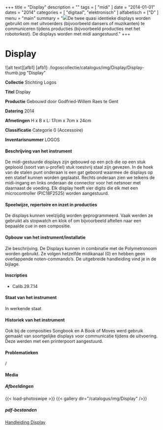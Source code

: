 +++
title = "Display"
description = ""
tags = [
"midi"
]
date = "2014-01-01"
dates = "2014"
categories = [
"digitaal", "elektronisch"
]
alfabetisch = ["D"
]
menu = "main"
summary = "<a href='/logoscollectie/catalogus/2014/display'><img src='/logoscollectie/catalogus/img/Display/Display-thumb.jpg'></a>De twee quasi identieke displays worden gebruikt om met uitvoerders (bijvoorbeeld dansers of muzikanten) te communiceren tijdens producties (bijvoorbeeld producties met het robotorkest). De displays worden met midi aangestuurd."
+++

# Display

![alt text][afb1]
[afb1]: /logoscollectie/catalogus/img/Display/Display-thumb.jpg "Display"

**Collectie**
Stichting Logos

**Titel**
Display

**Productie**
Gebouwd door Godfried-Willem Raes te Gent

**Datering**
2014

**Afmetingen**
H x B x L: 17cm x 7cm x 24cm

**Classificatie**
Categorie 0 (Accessoire)

**Inventarisnummer**
LOGOS

#### Beschrijving van het instrument
De midi-gestuurde displays zijn gebouwd op een pcb die op een stuk geplooid (soort van u-profiel) stuk roestvrij staal zijn gevezen. In de hoek van de stalen punt onderaan is een gat geboord waarmee de displays op een statief kunnen worden geplaatst.
Rechts onderaan zien we telkens de midi-ingang en links onderaan de connector voor het netsnoer met daarnaast de voeding. Elk display heeft vier digits die elk met een microcontroller (PIC18F2525) worden aangestuurd.

#### Speelwijze, repertoire en inzet in producties
De displays kunnen veelzijdig worden geprogrammeerd. Vaak werden ze gebruikt als stopwatch en klok of om bijvoorbeeld aftellen naar een bepaalde cue in een compositie. 

#### Opbouw van het instrument/installatie
Zie beschrijving.
De Displays kunnen in combinatie met de Polymetronoom worden gebruikt. Ze volgen hetzelfde midikanaal (0) en hebben geen overlappende noten-commando’s.
De uitgebreide handleiding vind je in de bijlage.

#### Inscripties
- Calib.29.7.14

#### Staat van het instrument
In werkende staat

#### Historiek van het instrument
Ook bij de composities Songbook en A Book of Moves werd gebruik gemaakt van soortgelijke displays voor communicatie tijdens de uitvoering. Deze werden met een printerpoort aangestuurd.

#### Problematieken
/

#### Media
##### Afbeeldingen
{{< load-photoswipe >}}
{{< gallery dir="/catalogus/img/Display" />}}

##### pdf-bestanden
[Handleiding Display](/logoscollectie/catalogus/pdf/Display/HANDLEIDING%20DISPLAY.pdf)
